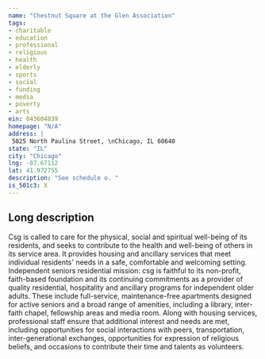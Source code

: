 ```yaml
---
name: "Chestnut Square at the Glen Association"
tags:
- charitable
- education
- professional
- religious
- health
- elderly
- sports
- social
- funding
- media
- poverty
- arts
ein: 043604839
homepage: "N/A"
address: |
 5025 North Paulina Street, \nChicago, IL 60640
state: "IL"
city: "Chicago"
lng: -87.67112
lat: 41.972755
description: "See schedule o. "
is_501c3: X
---
```


## Long description

Csg is called to care for the physical, social and spiritual well-being of its residents, and seeks to contribute to the health and well-being of others in its service area. It provides housing and ancillary services that meet individual residents' needs in a safe, comfortable and welcoming setting. Independent seniors residential mission: csg is faithful to its non-profit, faith-based foundation and its continuing commitments as a provider of quality residential, hospitality and ancillary programs for independent older adults. These include full-service, maintenance-free apartments designed for active seniors and a broad range of amenities, including a library, inter-faith chapel, fellowship areas and media room. Along with housing services, professional staff ensure that additional interest and needs are met, including opportunities for social interactions with peers, transportation, inter-generational exchanges, opportunities for expression of religious beliefs, and occasions to contribute their time and talents as volunteers. 
